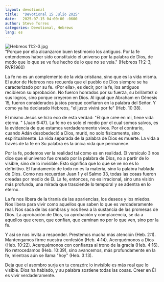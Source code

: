 ```yaml
---
layout: devotional
title:  "Devotional 15 Julio 2025"
date:   2025-07-15 04:00:00 -0600
author: Steve Torres
categories: Devotional, Hebrews
lang: es
---
```

<img src="https://sitemedia.esteeb.com/file/esteebcomsitemedia/devotional_images/Hebrews/ES-Heb-11_2-3.jpg?raw=true" alt="Hebreos 11:2-3.jpg" style="max-width: 100%; height: auto;">

<div class="scripture">
  "Porque por ella alcanzaron buen testimonio los antiguos. Por la fe entendemos haber sido constituido el universo por la palabra de Dios, de modo que lo que se ve fue hecho de lo que no se veía." (Hebreos 11:2-3, RVR1960)
</div>

La fe no es un complemento de la vida cristiana, sino que es la vida misma. El autor de Hebreos nos recuerda que el pueblo de Dios siempre se ha caracterizado por su fe. «Por ella», es decir, por la fe, los antiguos recibieron su aprobación. No fueron honrados por su fuerza, su brillantez o sus logros, sino porque creyeron en Dios. Al igual que Abraham en Génesis 15, fueron considerados justos porque confiaron en la palabra del Señor. Y como ya ha declarado Hebreos, "el justo vivirá por fe" (Heb. 10:38).

El mismo Jesús se hizo eco de esta verdad: "El que cree en mí, tiene vida eterna. " (Juan 6:47). La fe no es solo el medio por el cual somos salvos, es la evidencia de que estamos verdaderamente vivos. Por el contrario, cuando Adán desobedeció a Dios, murió, no solo físicamente, sino espiritualmente. La vida separada de la palabra de Dios es muerte. La vida a través de la fe en Su palabra es la única vida que permanece.

Por la fe, podemos ver la realidad tal como es en realidad. El versículo 3 nos dice que el universo fue creado por la palabra de Dios, no a partir de lo visible, sino de lo invisible. Esto significa que lo que se ve no es lo definitivo. El fundamento de todo no es la materia, sino la palabra hablada de Dios. Como nos recuerdan Juan 1 y el Salmo 33, todas las cosas fueron creadas por medio de Él. La fe, entonces, no es irracional, sino una visión más profunda, una mirada que trasciende lo temporal y se adentra en lo eterno.

La fe nos libera de la tiranía de las apariencias, los deseos y los miedos. Nos libera para vivir como aquellos que saben lo que es verdaderamente real. Nos saca de las sombras y nos lleva a la sustancia de las promesas de Dios. La aprobación de Dios, su aprobación y complacencia, se da a aquellos que creen, que confían, que caminan no por lo que ven, sino por la fe.

Y así se nos invita a responder. Prestemos mucha más atención (Heb. 2:1). Mantengamos firme nuestra confesión (Heb. 4:14). Acerquémonos a Dios (Heb. 10:22). Acerquémonos con confianza al trono de la gracia (Heb. 4:16). No retrocedamos (Heb. 10:39), sino avancemos, más profundamente en la fe, mientras aún se llama "hoy" (Heb. 3:13).

Deja que el asombro surja en tu corazón: lo invisible es más real que lo visible. Dios ha hablado, y su palabra sostiene todas las cosas. Creer en Él es vivir verdaderamente.
